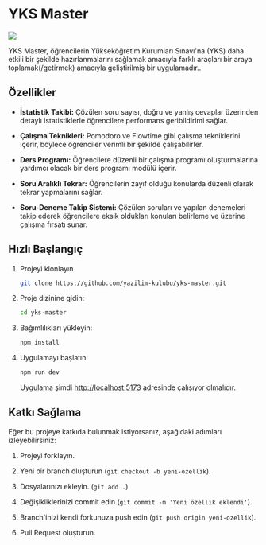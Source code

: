 # YKS Master

[![](https://dcbadge.vercel.app/api/server/vJR7zGscEP)](https://discord.gg/vJR7zGscEP)

YKS Master, öğrencilerin Yükseköğretim Kurumları Sınavı'na (YKS) daha etkili bir şekilde hazırlanmalarını sağlamak amacıyla farklı araçları bir araya toplamak(/getirmek) amacıyla geliştirilmiş bir uygulamadır..

## Özellikler

- **İstatistik Takibi:** Çözülen soru sayısı, doğru ve yanlış cevaplar üzerinden detaylı istatistiklerle öğrencilere performans geribildirimi sağlar.

- **Çalışma Teknikleri:** Pomodoro ve Flowtime gibi çalışma tekniklerini içerir, böylece öğrenciler verimli bir şekilde çalışabilirler.

- **Ders Programı:** Öğrencilere düzenli bir çalışma programı oluşturmalarına yardımcı olacak bir ders programı modülü içerir.

- **Soru Aralıklı Tekrar:** Öğrencilerin zayıf olduğu konularda düzenli olarak tekrar yapmalarını sağlar.

- **Soru-Deneme Takip Sistemi:** Çözülen soruları ve yapılan denemeleri takip ederek öğrencilere eksik oldukları konuları belirleme ve üzerine çalışma fırsatı sunar.

## Hızlı Başlangıç

1. Projeyi klonlayın
    ```bash
    git clone https://github.com/yazilim-kulubu/yks-master.git
    ```

2. Proje dizinine gidin:

    ```bash
    cd yks-master
    ```

3. Bağımlılıkları yükleyin:

    ```bash
    npm install
    ```

4. Uygulamayı başlatın:

    ```bash
    npm run dev
    ```

    Uygulama şimdi [http://localhost:5173](http://localhost:5173) adresinde çalışıyor olmalıdır.

## Katkı Sağlama

Eğer bu projeye katkıda bulunmak istiyorsanız, aşağıdaki adımları izleyebilirsiniz:

1. Projeyi forklayın.

2. Yeni bir branch oluşturun
(`git checkout -b yeni-ozellik`).

3. Dosyalarınızı ekleyin.
(`git add .`)

4. Değişikliklerinizi commit edin
(`git commit -m 'Yeni özellik eklendi'`).

5. Branch'inizi kendi forkunuza push edin
(`git push origin yeni-ozellik`).

6. Pull Request oluşturun.
